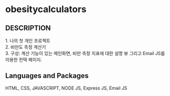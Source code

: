 # obesitycalculators
<h2>DESCRIPTION</h2>
<div>1. 나의 첫 개인 프로젝트</div>
<div>2. 비만도 측정 계산기</div>
<div>3. 구성: 계산 기능이 있는 메인화면, 비만 측정 지표에 대한 설명 뷰 그리고 Email JS를 이용한 컨택 페이지. </div>


<h2>Languages and Packages</h2>
<p>HTML, CSS, JAVASCRIPT, NODE JS, Express JS, Email JS</p>
